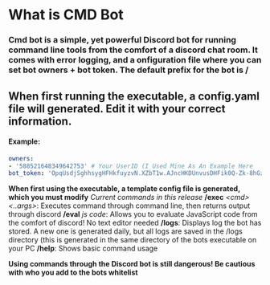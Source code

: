 
# What is CMD Bot
### Cmd bot is a simple, yet powerful Discord bot for running command line tools from the comfort of a discord chat room. It comes with error logging, and a onfiguration file where you can set bot owners + bot token. The default prefix for the bot is /

## When first running the executable, a config.yaml file will generated. Edit it with your correct information.
#### Example:
```yaml
owners:
- '588521648349642753' # Your UserID (I Used Mine As An Example Here
bot_token: 'OpqUsdjSghhsygHFHkfuyzvN.XZbT1w.AJncHKDUnvusDHFik0Q-Zk-8hGz' # Your Bots zToken
```

**When first using the executable, a template config file is generated, which you must modify**
*Current commands in this release*
**/exec** *\<cmd> <..args>*: Executes command through command line, then returns output through discord
**/eval** *js code*: Allows you to evaluate JavaScript code from the comfort of discord! No text editor needed
**/logs**: Displays log the bot has stored. A new one is generated daily, but all logs are saved in the /logs directory (this is generated in the same directory of the bots executable on your PC
**/help**: Shows basic command usage

**Using commands through the Discord bot is still dangerous!  Be cautious with who you add to the bots whitelist**
